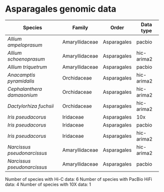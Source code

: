 # Asparagales genomic data

| Species | Family | Order | Data type |
| -- | --- | --- | --- |
| *Allium ampeloprasum* | Amaryllidaceae | Asparagales | pacbio |
| *Allium schoenoprasum* | Amaryllidaceae | Asparagales | hic-arima2 |
| *Allium triquetrum* | Amaryllidaceae | Asparagales | pacbio |
| *Anacamptis pyramidalis* | Orchidaceae | Asparagales | hic-arima2 |
| *Cephalanthera damasonium* | Orchidaceae | Asparagales | hic-arima2 |
| *Dactylorhiza fuchsii* | Orchidaceae | Asparagales | hic-arima2 |
| *Iris pseudacorus* | Iridaceae | Asparagales | 10x |
| *Iris pseudacorus* | Iridaceae | Asparagales | pacbio |
| *Iris pseudacorus* | Iridaceae | Asparagales | hic-arima2 |
| *Narcissus pseudonarcissus* | Amaryllidaceae | Asparagales | hic-arima2 |
| *Narcissus pseudonarcissus* | Amaryllidaceae | Asparagales | pacbio |

Number of species with Hi-C data: 6
Number of species with PacBio HiFi data: 4
Number of species with 10X data: 1
